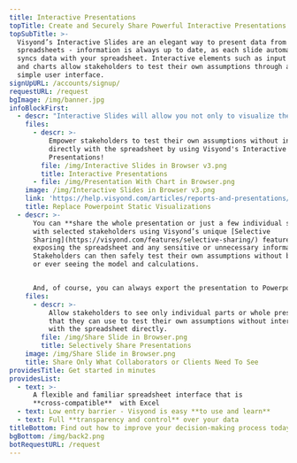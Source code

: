 ```yaml
---
title: Interactive Presentations
topTitle: Create and Securely Share Powerful Interactive Presentations
topSubTitle: >-
  Visyond’s Interactive Slides are an elegant way to present data from your
  spreadsheets - information is always up to date, as each slide automatically
  syncs data with your spreadsheet. Interactive elements such as input fields
  and charts allow stakeholders to test their own assumptions through a safe and
  simple user interface.
signUpURL: /accounts/signup/
requestURL: /request
bgImage: /img/banner.jpg
infoBlockFirst:
  - descr: "Interactive Slides will allow you not only to visualize the data but also provide a **secure environment for your stakeholders to play with assumptions**.\r\n\r\nWhen you change an input field you will see charts and calculations updated and automatically synced just for you and it will not affect anyone else’s views or the underlying spreadsheet.\r\n"
    files:
      - descr: >-
          Empower stakeholders to test their own assumptions without interacting
          directly with the spreadsheet by using Visyond's Interactive
          Presentations!
        file: /img/Interactive Slides in Browser v3.png
        title: Interactive Presentations
      - file: /img/Presentation With Chart in Browser.png
    image: /img/Interactive Slides in Browser v3.png
    link: 'https://help.visyond.com/articles/reports-and-presentations/'
    title: Replace Powerpoint Static Visualizations
  - descr: >-
      You can **share the whole presentation or just a few individual slides**
      with selected stakeholders using Visyond’s unique [Selective
      Sharing](https://visyond.com/features/selective-sharing/) feature without
      exposing the spreadsheet and any sensitive or unnecessary information.
      Stakeholders can then safely test their own assumptions without breaking
      or ever seeing the model and calculations.


      And, of course, you can always export the presentation to Powerpoint.
    files:
      - descr: >-
          Allow stakeholders to see only individual parts or whole presentations
          that they can use to test their own assumptions without interacting
          with the spreadsheet directly.
        file: /img/Share Slide in Browser.png
        title: Selectively Share Presentations
    image: /img/Share Slide in Browser.png
    title: Share Only What Collaborators or Clients Need To See
providesTitle: Get started in minutes
providesList:
  - text: >-
      A flexible and familiar spreadsheet interface that is
      **cross-compatible**  with Excel
  - text: Low entry barrier - Visyond is easy **to use and learn**
  - text: Full **transparency and control** over your data
titleBottom: Find out how to improve your decision-making process today
bgBottom: /img/back2.png
botRequestURL: /request
---
```


